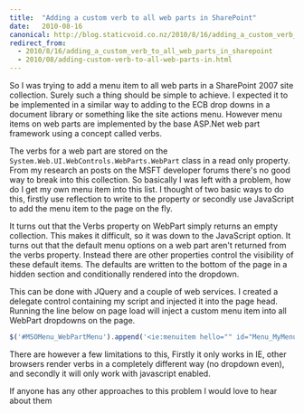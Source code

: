 ```yaml
---
title:  "Adding a custom verb to all web parts in SharePoint"
date:   2010-08-16
canonical: http://blog.staticvoid.co.nz/2010/8/16/adding_a_custom_verb_to_all_web_parts_in_sharepoint
redirect_from:
  - 2010/8/16/adding_a_custom_verb_to_all_web_parts_in_sharepoint
  - 2010/08/adding-custom-verb-to-all-web-parts-in.html
---
```

So I was trying to add a menu item to all web parts in a SharePoint 2007 site collection. Surely such a thing should be simple to achieve. I expected it to be implemented in a similar way to adding to the ECB drop downs in a document library or something like the site actions menu. However menu items on web parts are implemented by the base ASP.Net web part framework using a concept called verbs.

The verbs for a web part are stored on the `System.Web.UI.WebControls.WebParts.WebPart` class in a read only property. From my research an posts on the MSFT developer forums there's no good way to break into this collection. So basically I was left with a problem, how do I get my own menu item into this list. I thought of two basic ways to do this, firstly use reflection to write to the property or secondly use JavaScript to add the menu item to the page on the fly.

It turns out that the Verbs property on WebPart simply returns an empty collection. This makes it difficult, so it was down to the JavaScript option. It turns out that the default menu options on a web part aren't returned from the verbs property. Instead there are other properties control the visibility of these default items. The defaults are written to the bottom of the page in a hidden section and conditionally rendered into the dropdown.

This can be done with JQuery and a couple of web services. I created a delegate control containing my script and injected it into the page head. Running the line below on page load will inject a custom menu item into all WebPart dropdowns on the page.

``` javascript
$('#MSOMenu_WebPartMenu').append('<ie:menuitem hello="" id="Menu_MyMenuItem" onclick="javascript:alert(" type="option" world");"=""> Hello World</ie:menuitem>');
```

There are however a few limitations to this, Firstly it only works in IE, other browsers render verbs in a completely different way (no dropdown even), and secondly it will only work with javascript enabled.

If anyone has any other approaches to this problem I would love to hear about them
